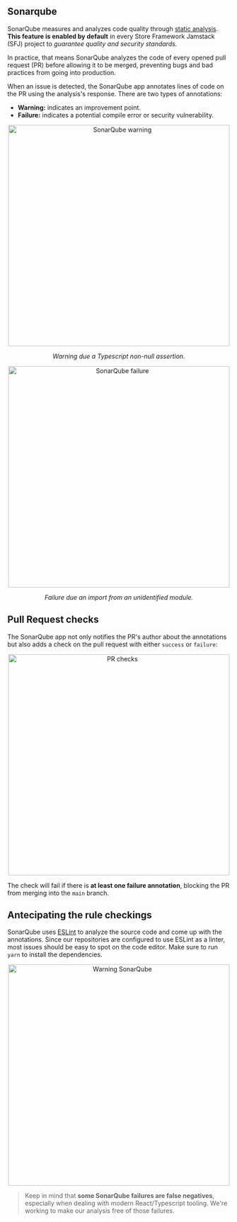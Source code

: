 ## Sonarqube

SonarQube measures and analyzes code quality through [static analysis](https://en.wikipedia.org/wiki/Static_program_analysis). **This feature is enabled by default** in every Store Framework Jamstack (SFJ) project to *guarantee quality and security standards.*

In practice, that means SonarQube analyzes the code of every opened pull request (PR) before allowing it to be merged, preventing bugs and bad practices from going into production.

When an issue is detected, the SonarQube app annotates lines of code on the PR using the analysis's response. There are two types of annotations:

- **Warning:** indicates an improvement point.
- **Failure:** indicates a potential compile error or security vulnerability.

<p align="center">
  <img alt="SonarQube warning" src="https://user-images.githubusercontent.com/18706156/103794175-2c2a9e00-5023-11eb-98bc-cc4b9a3c7b67.png" width="500"/>
</p>
<p align="center">
  <i>Warning due a Typescript non-null assertion.</i>
</p>

<p align="center">
  <img alt="SonarQube failure" src="https://user-images.githubusercontent.com/18706156/103794365-65630e00-5023-11eb-87f1-1ebf6c7e2eea.png" width="500"/>
</p>
<p align="center">
  <i>Failure due an import from an unidentified module.</i>
</p>

## Pull Request checks

The SonarQube app not only notifies the PR's author about the annotations but also adds a check on the pull request with either `success` or `failure`:

<p align="center">
  <img alt="PR checks" src="https://user-images.githubusercontent.com/18706156/103794852-ffc35180-5023-11eb-8fd7-f7a998de5306.png" width="500"/>
</p>

The check will fail if there is **at least one failure annotation**, blocking the PR from merging into the `main` branch.

## Antecipating the rule checkings

SonarQube uses [ESLint](https://eslint.org/) to analyze the source code and come up with the annotations. Since our repositories are configured to use ESLint as a linter, most issues should be easy to spot on the code editor. Make sure to run `yarn` to install the dependencies.

<p align="center">
  <img alt="Warning SonarQube" src="https://user-images.githubusercontent.com/18706156/103795629-fab2d200-5024-11eb-89c4-3d48e820981a.png" width="500"/>
</p>

> Keep in mind that **some SonarQube failures are false negatives**, especially when dealing with modern React/Typescript tooling. We're working to make our analysis free of those failures. 
